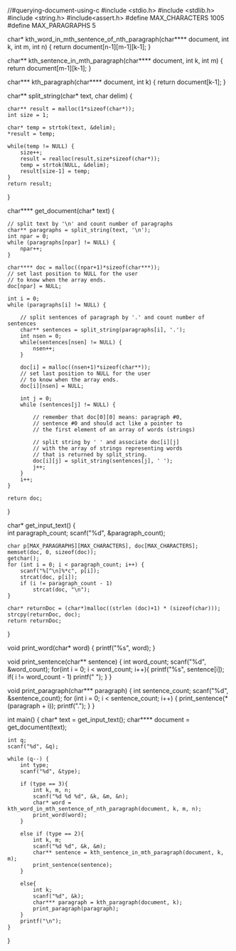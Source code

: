 //#querying-document-using-c
#include <stdio.h>
#include <stdlib.h>
#include <string.h>
#include<assert.h>
#define MAX_CHARACTERS 1005
#define MAX_PARAGRAPHS 5

char* kth_word_in_mth_sentence_of_nth_paragraph(char**** document, int k, int m, int n) {
    return document[n-1][m-1][k-1];
}

char** kth_sentence_in_mth_paragraph(char**** document, int k, int m) {
    return document[m-1][k-1];
}

char*** kth_paragraph(char**** document, int k) {
    return document[k-1];
}

char** split_string(char* text, char delim) {
    
    char** result = malloc(1*sizeof(char*));
    int size = 1;
    
    char* temp = strtok(text, &delim);
    *result = temp;
    
    while(temp != NULL) {
        size++;
        result = realloc(result,size*sizeof(char*));
        temp = strtok(NULL, &delim);
        result[size-1] = temp;
    }
    return result;
}

char**** get_document(char* text) {
    
    
    // split text by '\n' and count number of paragraphs
    char** paragraphs = split_string(text, '\n');
    int npar = 0;
    while (paragraphs[npar] != NULL) {
        npar++;
    }
    
    char**** doc = malloc((npar+1)*sizeof(char***));
    // set last position to NULL for the user
    // to know when the array ends.
    doc[npar] = NULL; 
    
    int i = 0;
    while (paragraphs[i] != NULL) {
        
        // split sentences of paragraph by '.' and count number of sentences
        char** sentences = split_string(paragraphs[i], '.');
        int nsen = 0;
        while(sentences[nsen] != NULL) {
            nsen++;
        }
        
        doc[i] = malloc((nsen+1)*sizeof(char**));
        // set last position to NULL for the user
        // to know when the array ends.
        doc[i][nsen] = NULL; 
         
        int j = 0;
        while (sentences[j] != NULL) {
            
            // remember that doc[0][0] means: paragraph #0,
            // sentence #0 and should act like a pointer to
            // the first element of an array of words (strings)
            
            // split string by ' ' and associate doc[i][j]
            // with the array of strings representing words
            // that is returned by split_string.
            doc[i][j] = split_string(sentences[j], ' ');
            j++;
        }
        i++;
    }
    
    return doc; 
}



char* get_input_text() {	
    int paragraph_count;
    scanf("%d", &paragraph_count);

    char p[MAX_PARAGRAPHS][MAX_CHARACTERS], doc[MAX_CHARACTERS];
    memset(doc, 0, sizeof(doc));
    getchar();
    for (int i = 0; i < paragraph_count; i++) {
        scanf("%[^\n]%*c", p[i]);
        strcat(doc, p[i]);
        if (i != paragraph_count - 1)
            strcat(doc, "\n");
    }

    char* returnDoc = (char*)malloc((strlen (doc)+1) * (sizeof(char)));
    strcpy(returnDoc, doc);
    return returnDoc;
}

void print_word(char* word) {
    printf("%s", word);
}

void print_sentence(char** sentence) {
    int word_count;
    scanf("%d", &word_count);
    for(int i = 0; i < word_count; i++){
        printf("%s", sentence[i]);
        if( i != word_count - 1)
            printf(" ");
    }
} 

void print_paragraph(char*** paragraph) {
    int sentence_count;
    scanf("%d", &sentence_count);
    for (int i = 0; i < sentence_count; i++) {
        print_sentence(*(paragraph + i));
        printf(".");
    }
}

int main() 
{
    char* text = get_input_text();
    char**** document = get_document(text);

    int q;
    scanf("%d", &q);

    while (q--) {
        int type;
        scanf("%d", &type);

        if (type == 3){
            int k, m, n;
            scanf("%d %d %d", &k, &m, &n);
            char* word = kth_word_in_mth_sentence_of_nth_paragraph(document, k, m, n);
            print_word(word);
        }

        else if (type == 2){
            int k, m;
            scanf("%d %d", &k, &m);
            char** sentence = kth_sentence_in_mth_paragraph(document, k, m);
            print_sentence(sentence);
        }

        else{
            int k;
            scanf("%d", &k);
            char*** paragraph = kth_paragraph(document, k);
            print_paragraph(paragraph);
        }
        printf("\n");
    }     
}
